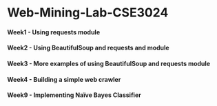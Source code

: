 # Web-Mining-Lab-CSE3024

#### Week1 - Using requests module
#### Week2 - Using BeautifulSoup and requests and module
#### Week3 - More examples of using BeautifulSoup and requests module
#### Week4 - Building a simple web crawler
#### Week9 - Implementing Naïve Bayes Classifier
